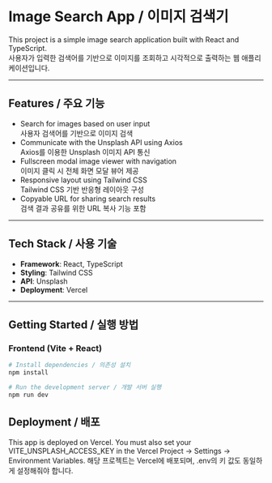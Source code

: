 # Image Search App / 이미지 검색기

This project is a simple image search application built with React and TypeScript.  
사용자가 입력한 검색어를 기반으로 이미지를 조회하고 시각적으로 출력하는 웹 애플리케이션입니다.

---

## Features / 주요 기능

- Search for images based on user input  
  사용자 검색어를 기반으로 이미지 검색
- Communicate with the Unsplash API using Axios  
  Axios를 이용한 Unsplash 이미지 API 통신
- Fullscreen modal image viewer with navigation  
  이미지 클릭 시 전체 화면 모달 뷰어 제공
- Responsive layout using Tailwind CSS  
  Tailwind CSS 기반 반응형 레이아웃 구성
- Copyable URL for sharing search results  
  검색 결과 공유를 위한 URL 복사 기능 포함

---

## Tech Stack / 사용 기술

- **Framework**: React, TypeScript  
- **Styling**: Tailwind CSS  
- **API**: Unsplash  
- **Deployment**: Vercel

---

## Getting Started / 실행 방법

### Frontend (Vite + React)

```bash
# Install dependencies / 의존성 설치
npm install

# Run the development server / 개발 서버 실행
npm run dev

```

## Deployment / 배포

This app is deployed on Vercel. You must also set your VITE_UNSPLASH_ACCESS_KEY in the Vercel Project → Settings → Environment Variables.
해당 프로젝트는 Vercel에 배포되며, .env의 키 값도 동일하게 설정해줘야 합니다.
